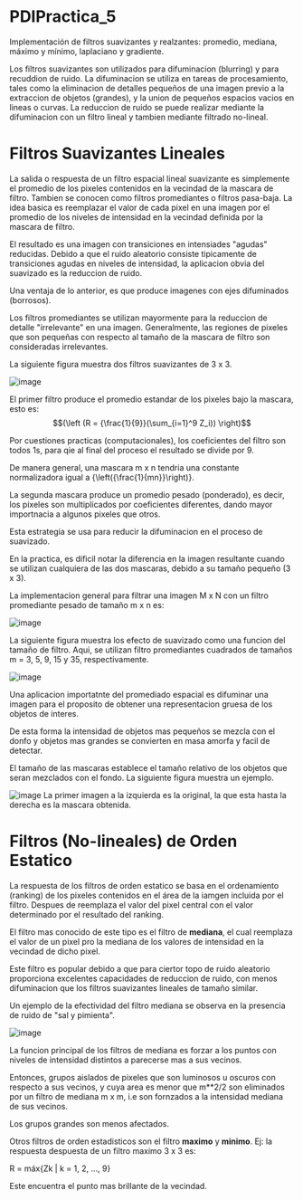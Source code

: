 # PDIPractica_5
Implementación de filtros suavizantes y realzantes: promedio, mediana, máximo y mínimo, laplaciano y gradiente.

Los filtros suavizantes son utilizados para difuminacion (blurring) y para recuddion de ruido.
La difuminacion se utiliza en tareas de procesamiento, tales como la eliminacion de detalles pequeños de una imagen previo a la extraccion de objetos (grandes), y la union de pequeños espacios vacios en lineas o curvas.
La reduccion de ruido se puede realizar mediante la difuminacion con un filtro lineal y tambien mediante filtrado no-lineal.

# Filtros Suavizantes Lineales
La salida o respuesta de un filtro espacial lineal suavizante es simplemente el promedio de los pixeles contenidos en la vecindad de la mascara de filtro. Tambien se conocen como filtros promediantes o filtros pasa-baja.
La idea basica es reemplazar el valor de cada pixel en una imagen por el promedio de los niveles de intensidad en la vecindad definida por la mascara de filtro.

El resultado es una imagen con transiciones en intensiades "agudas" reducidas. Debido a que el ruido aleatorio consiste tipicamente de transiciones agudas en niveles de intensidad, la aplicacion obvia del suavizado es la reduccion de ruido.

Una ventaja de lo anterior, es que produce imagenes con ejes difuminados (borrosos).

Los filtros promediantes se utilizan mayormente para la reduccion de detalle "irrelevante" en una imagen. Generalmente, las regiones de pixeles que son pequeñas con respecto al tamaño de la mascara de filtro son consideradas irrelevantes.

La siguiente figura muestra dos filtros suavizantes de 3 x 3.

![image](https://github.com/user-attachments/assets/bd5a05bb-80c9-441c-9bf7-bda4f136c05d)

El primer filtro produce el promedio estandar de los pixeles bajo la mascara, esto es:
$$(\left (R = {\frac{1}{9}}(\sum_{i=1}^9 Z_i)) \right)$$

Por cuestiones practicas (computacionales), los coeficientes del filtro son todos 1s, para qie al final del proceso el resultado se divide por 9.

De manera general, una mascara m x n tendria una constante normalizadora igual a {\left({\frac{1}{mn}}\right)}.

La segunda mascara produce un promedio pesado (ponderado), es decir, los pixeles son multiplicados por coeficientes diferentes, dando mayor importnacia a algunos pixeles que otros.

Esta estrategia se usa para reducir la difuminacion en el proceso de suavizado.

En la practica, es dificil notar la diferencia en la imagen resultante cuando se utilizan cualquiera de las dos mascaras, debido a su tamaño pequeño (3 x 3).

La implementacion general para filtrar una imagen M x N con un filtro promediante pesado de tamaño m x n es:

![image](https://github.com/user-attachments/assets/b0b66796-29f7-4822-9ade-95705fc33260)

La siguiente figura muestra los efecto de suavizado como una funcion del tamaño de filtro. Aqui, se utilizan filtro promediantes cuadrados de tamaños m = 3, 5, 9, 15 y 35, respectivamente.

![image](https://github.com/user-attachments/assets/40fe7d13-6890-4783-a411-7d46c3a231af)

Una aplicacion importatnte del promediado espacial es difuminar una imagen para el proposito de obtener una representacion gruesa de los objetos de interes.

De esta forma la intensidad de objetos mas pequeños se mezcla con el donfo y objetos mas grandes se convierten en masa amorfa y facil de detectar.

El tamaño de las mascaras establece el tamaño relativo de los objetos que seran mezclados con el fondo. La siguiente figura muestra un ejemplo.

![image](https://github.com/user-attachments/assets/fdbe17ad-7fc3-47eb-a758-c19500db71bb)
La primer imagen a la izquierda es la original, la que esta hasta la derecha es la mascara obtenida.

# Filtros (No-lineales) de Orden Estatico

La respuesta de los filtros de orden estatico se basa en el ordenamiento (ranking) de los pixeles contenidos en el área de la iamgen incluida por el filtro. Despues de reemplaza el valor del pixel central con el valor determinado por el resultado del ranking.

El filtro mas conocido de este tipo es el filtro de **mediana**, el cual reemplaza el valor de un pixel pro la mediana de los valores de intensidad en la vecindad de dicho pixel.

Este filtro es popular debido a que para ciertor topo de ruido aleatorio proporciona excelentes capacidades de reduccion de ruido, con menos difuminacion que los filtros suavizantes lineales de tamaño similar.

Un ejemplo de la efectividad del filtro mediana se observa en la presencia de ruido de "sal y pimienta".

![image](https://github.com/user-attachments/assets/0620baba-7e1b-48da-8278-cedc8eb0ec85)

La funcion principal de los filtros de mediana es forzar a los puntos con niveles de intensidad distintos a parecerse mas a sus vecinos.

Entonces, grupos aislados de pixeles que son luminosos u oscuros con respecto a sus vecinos, y cuya area es menor que m**2/2 son eliminados por un filtro de mediana m x m, i.e son fornzados a la intensidad mediana de sus vecinos.

Los grupos grandes son menos afectados.

Otros filtros de orden estadisticos son el filtro **maximo** y **minimo**. Ej: la respuesta despuesta de un filtro maximo 3 x 3 es:

R = máx{Zk | k = 1, 2, ..., 9}

Este encuentra el punto mas brillante de la vecindad.


